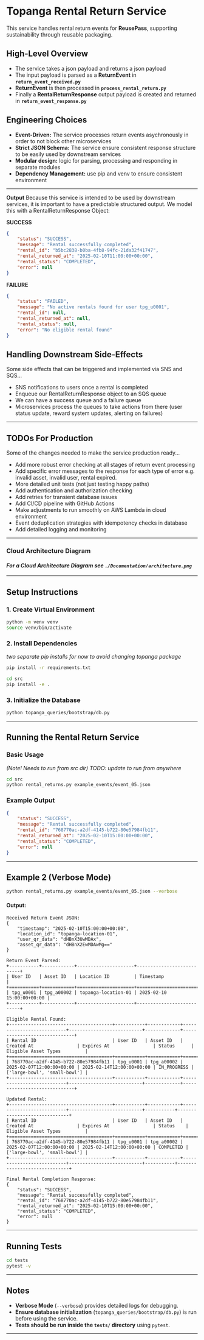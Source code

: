 # **Topanga Rental Return Service**
This service handles rental return events for **ReusePass**, supporting sustainability through reusable packaging.

## High-Level Overview
- The service takes a json payload and returns a json payload
- The input payload is parsed as a **ReturnEvent** in **`return_event_received.py`**
- **ReturnEvent** is then processed in **`process_rental_return.py`**
- Finally a **RentalReturnResponse** output payload is created and returned in **`return_event_response.py`**

## Engineering Choices
- **Event-Driven:** The service processes return events asychronously in order to not block other microservices
- **Strict JSON Schema:** The service ensure consistent response structure to be easily used by downstream services
- **Modular design:** logic for parsing, processing and responding in separate modules
- **Dependency Management:** use pip and venv to ensure consistent environment

---

**Output**
Because this service is intended to be used by downstream services, it is important to have a predictable structured output.
We model this with a RentalReturnResponse Object:

**SUCCESS**
```json
{
    "status": "SUCCESS",
    "message": "Rental successfully completed",
    "rental_id": "b5bc2838-b0ba-4fb8-94fc-21da32f41747",
    "rental_returned_at": "2025-02-10T11:00:00+00:00",
    "rental_status": "COMPLETED",
    "error": null
}
```

**FAILURE**
```json
{
    "status": "FAILED",
    "message": "No active rentals found for user tpg_u0001",
    "rental_id": null,
    "rental_returned_at": null,
    "rental_status": null,
    "error": "No eligible rental found"
}
```
## Handling Downstream Side-Effects
Some side effects that can be triggered and implemented via SNS and SQS...
- SNS notifications to users once a rental is completed
- Enqueue our RentalReturnResponse object to an SQS queue
- We can have a success queue and a failure queue
- Microservices process the queues to take actions from there (user status update, reward system updates, alerting on failures)
---

## TODOs For Production
Some of the changes needed to make the service production ready...
- Add more robust error checking at all stages of return event processing
- Add specific error messages to the response for each type of error e.g. invalid asset, invalid user, rental expired.
- More detailed unit tests (not just testing happy paths)
- Add authentication and authorization checking
- Add retries for transient database issues
- Add CI/CD pipeline with GitHub Actions
- Make adjustments to run smoothly on AWS Lambda in cloud environment
- Event deduplication strategies with idempotency checks in database
- Add detailed logging and monitoring
---

### Cloud Architecture Diagram 

#### *For a Cloud Architecture Diagram see `./Documentation/architecture.png`*

---

## **Setup Instructions**
### **1. Create Virtual Environment**
```sh
python -m venv venv
source venv/bin/activate
```

### **2️. Install Dependencies**
*two separate pip installs for now to avoid changing topanga package*
```sh
pip install -r requirements.txt
```

```sh
cd src
pip install -e .
```

### **3. Initialize the Database**
```sh
python topanga_queries/bootstrap/db.py
```

---

## **Running the Rental Return Service**
### **Basic Usage**
*(Note! Needs to run from src dir) TODO: update to run from anywhere*
```sh
cd src
python rental_returns.py example_events/event_05.json
```
### **Example Output**
```json
{
    "status": "SUCCESS",
    "message": "Rental successfully completed",
    "rental_id": "768770ac-a2df-4145-b722-80e57984fb11",
    "rental_returned_at": "2025-02-10T15:00:00+00:00",
    "rental_status": "COMPLETED",
    "error": null
}
```

---

## **Example 2 (Verbose Mode)**
```sh
python rental_returns.py example_events/event_05.json --verbose
```
#### **Output:**
```
Received Return Event JSON:
{
    "timestamp": "2025-02-10T15:00:00+00:00",
    "location_id": "topanga-location-01",
    "user_qr_data": "dHBnX3UwMDAx",
    "asset_qr_data": "dHBnX2EwMDAwMg=="
}

Return Event Parsed:
+-----------+------------+---------------------+---------------------------+
| User ID   | Asset ID   | Location ID         | Timestamp                 |
+===========+============+=====================+===========================+
| tpg_u0001 | tpg_a00002 | topanga-location-01 | 2025-02-10 15:00:00+00:00 |
+-----------+------------+---------------------+---------------------------+

Eligible Rental Found:
+--------------------------------------+-----------+------------+---------------------------+---------------------------+-------------+------------------------------+
| Rental ID                            | User ID   | Asset ID   | Created At                | Expires At                | Status      | Eligible Asset Types         |
+======================================+===========+============+===========================+===========================+=============+==============================+
| 768770ac-a2df-4145-b722-80e57984fb11 | tpg_u0001 | tpg_a00002 | 2025-02-07T12:00:00+00:00 | 2025-02-14T12:00:00+00:00 | IN_PROGRESS | ['large-bowl', 'small-bowl'] |
+--------------------------------------+-----------+------------+---------------------------+---------------------------+-------------+------------------------------+

Updated Rental:
+--------------------------------------+-----------+------------+---------------------------+---------------------------+-----------+------------------------------+
| Rental ID                            | User ID   | Asset ID   | Created At                | Expires At                | Status    | Eligible Asset Types         |
+======================================+===========+============+===========================+===========================+===========+==============================+
| 768770ac-a2df-4145-b722-80e57984fb11 | tpg_u0001 | tpg_a00002 | 2025-02-07T12:00:00+00:00 | 2025-02-14T12:00:00+00:00 | COMPLETED | ['large-bowl', 'small-bowl'] |
+--------------------------------------+-----------+------------+---------------------------+---------------------------+-----------+------------------------------+

Final Rental Completion Response:
{
    "status": "SUCCESS",
    "message": "Rental successfully completed",
    "rental_id": "768770ac-a2df-4145-b722-80e57984fb11",
    "rental_returned_at": "2025-02-10T15:00:00+00:00",
    "rental_status": "COMPLETED",
    "error": null
}
```

---

## **Running Tests**
```sh
cd tests
pytest -v
```
---

## **Notes**
- **Verbose Mode** (`--verbose`) provides detailed logs for debugging.
- **Ensure database initialization** (`topanga_queries/bootstrap/db.py`) is run before using the service.
- **Tests should be run inside the `tests/` directory** using `pytest`.

---
